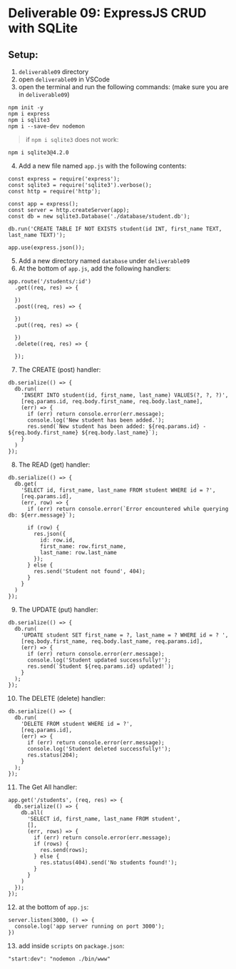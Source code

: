 # Deliverable 09: ExpressJS CRUD with SQLite

## Setup:
1. `deliverable09` directory
2. open `deliverable09` in VSCode
3. open the terminal and run the following commands: (make sure you are in `deliverable09`)

```
npm init -y
npm i express
npm i sqlite3
npm i --save-dev nodemon
```

> if `npm i sqlite3` does not work:
```
npm i sqlite3@4.2.0
```

4. Add a new file named `app.js` with the following contents:

```
const express = require('express');
const sqlite3 = require('sqlite3').verbose();
const http = require('http');

const app = express();
const server = http.createServer(app);
const db = new sqlite3.Database('./database/student.db');

db.run('CREATE TABLE IF NOT EXISTS student(id INT, first_name TEXT, last_name TEXT)');

app.use(express.json());
```

5. Add a new directory named `database` under `deliverable09`
6. At the bottom of `app.js`, add the following handlers:
```
app.route('/students/:id')
  .get((req, res) => {

  })
  .post((req, res) => {

  })
  .put((req, res) => {

  })
  .delete((req, res) => {

  });
```

7. The CREATE (post) handler:
```
db.serialize(() => {
  db.run(
    'INSERT INTO student(id, first_name, last_name) VALUES(?, ?, ?)',
    [req.params.id, req.body.first_name, req.body.last_name],
    (err) => {
      if (err) return console.error(err.message);
      console.log('New student has been added.');
      res.send(`New student has been added: ${req.params.id} - ${req.body.first_name} ${req.body.last_name}`);
    }
  )
});
```

8. The READ (get) handler:
```
db.serialize(() => {
  db.get(
    'SELECT id, first_name, last_name FROM student WHERE id = ?',
    [req.params.id],
    (err, row) => {
      if (err) return console.error(`Error encountered while querying db: ${err.message}`);

      if (row) {
        res.json({
          id: row.id,
          first_name: row.first_name,
          last_name: row.last_name
        });  
      } else {
        res.send('Student not found', 404);
      }
    }
  )
});
```

9. The UPDATE (put) handler:
```
db.serialize(() => {
  db.run(
    'UPDATE student SET first_name = ?, last_name = ? WHERE id = ? ',
    [req.body.first_name, req.body.last_name, req.params.id],
    (err) => {
      if (err) return console.error(err.message);
      console.log('Student updated successfully!');
      res.send(`Student ${req.params.id} updated!`);
    }
  );
});
```

10. The DELETE (delete) handler:
```
db.serialize(() => {
  db.run(
    'DELETE FROM student WHERE id = ?',
    [req.params.id],
    (err) => {
      if (err) return console.error(err.message);
      console.log('Student deleted successfully!');
      res.status(204);
    }
  );
});
```

11. The Get All handler:
```
app.get('/students', (req, res) => {
  db.serialize(() => {
    db.all(
      'SELECT id, first_name, last_name FROM student',
      [],
      (err, rows) => {
        if (err) return console.error(err.message);
        if (rows) {
          res.send(rows);
        } else {
          res.status(404).send('No students found!');
        }
      }
    )
  });
});
```

12. at the bottom of `app.js`:
```
server.listen(3000, () => {
  console.log('app server running on port 3000');
})
```

13. add inside `scripts` on `package.json`:
```
"start:dev": "nodemon ./bin/www"
```